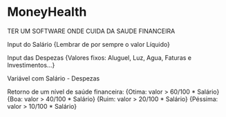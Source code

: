 # MoneyHealth
TER UM SOFTWARE ONDE CUIDA DA SAUDE FINANCEIRA

Input do Salário
	{Lembrar de por sempre o valor Líquido}

Input das Despezas
	{Valores fixos: Aluguel, Luz, Agua, Faturas e Investimentos...}

Variável com Salário - Despezas

Retorno de um nível de saúde financeira:
	{Otima: valor > 60/100 * Salário}
	{Boa: valor > 40/100 * Salário}
	{Ruim: valor > 20/100 * Salário}
	{Péssima: valor > 10/100 * Salário}
